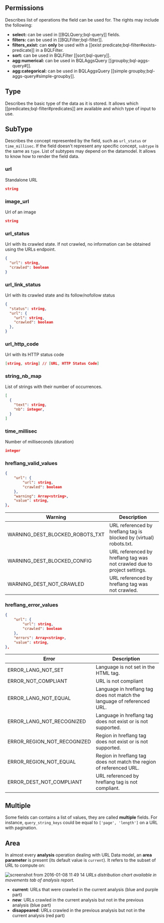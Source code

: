 ## Permissions
Describes list of operations the field can be used for. The rights may include the following:
- **select:** can be used in [[BQLQuery;bql-query]] fields.
- **filters:** can be used in [[BQLFilter;bql-filter]].
- **filters_exist:** can **only** be used with a [[exist predicate;bql-filter#exists-predicate]] in a BQLFilter.
- **sort:** can be used in BQLFilter [[sort;bql-query]].
- **agg:numerical:** can be used in BQLAggsQuery [[groupby;bql-aggs-query#]].
- **agg:categorical:** can be used in BQLAggsQuery [[simple groupby;bql-aggs-query#simple-groupby]].


## Type
Describes the basic type of the data as it is stored. It allows which [[predicates;bql-filter#predicates]] are available and which type of input to use.


## SubType

Describes the concept represented by the field, such as `url_status` or `time_millisec`. If the field doesn't represent any specific concept, `subtype` is the same as `type`. List of subtypes may depend on the datamodel. It allows to know how to render the field data.


### url
Standalone URL
```JSON
string
```

### image_url
Url of an image
```JSON
string
```

### url_status
Url with its crawled state. If not crawled, no information can be obtained using the URLs endpoint.
```JSON
{
  "url": string,
  "crawled": boolean
}
```

### url_link_status
Url with its crawled state and its follow/nofollow status
```JSON
{
  "status": string,
  "url": {
    "url": string,
    "crawled": boolean
  },
}
```

### url_http_code
Url with its HTTP status code
```JSON
[string, string] // [URL, HTTP Status Code]
```

### string_nb_map
List of strings with their number of occurrences.
```JSON
[
  {
    "text": string,
    "nb": integer,
  }
]
```

### time_millisec
Number of milliseconds (duration)
```JSON
integer
```

### hreflang_valid_values

```JSON
{
    "url": {
        "url": string,
        "crawled": boolean
    },
    "warning": Array<string>,
    "value": string,
},
```

Warning | Description
--- | ---
WARNING_DEST_BLOCKED_ROBOTS_TXT | URL referenced by hreflang tag is blocked by (virtual) robots.txt.
WARNING_DEST_BLOCKED_CONFIG | URL referenced by hreflang tag was not crawled due to project settings.
WARNING_DEST_NOT_CRAWLED | URL referenced by hreflang tag was not crawled.

### hreflang_error_values

```JSON
{
    "url": {
        "url": string,
        "crawled": boolean
    },
    "errors": Array<string>,
    "value": string,
},
```

Error | Description
--- | ---
ERROR_LANG_NOT_SET | Language is not set in the HTML tag.
ERROR_NOT_COMPLIANT | URL is not compliant
ERROR_LANG_NOT_EQUAL | Language in hreflang tag does not match the language of referenced URL.
ERROR_LANG_NOT_RECOGNIZED | Language in hreflang tag does not exist or is not supported.
ERROR_REGION_NOT_RECOGNIZED | Region in hreflang tag does not exist or is not supported.
ERROR_REGION_NOT_EQUAL | Region in hreflang tag does not match the region of referenced URL.
ERROR_DEST_NOT_COMPLIANT | URL referenced by hreflang tag is not compliant.


## Multiple
Some fields can contains a list of values, they are called **multiple** fields. For instance, `query_string_keys` could be equal to `['page', 'length']` on a URL with pagination.


## Area
In almost every **analysis** operation dealing with URL Data model, an **area parameter** is present (its default value is `current`). It refers to the subset of URL to compute on:

![screenshot from 2016-01-08 11 49 14](https://cloud.githubusercontent.com/assets/1886834/12196436/df1d2632-b5fe-11e5-9f7a-04197d49a49f.png)
*URLs distribution chart available in movements tab of analysis report.*

- **current**: URLs that were crawled in the current analysis (blue and purple part)
- **new**: URLs crawled in the current analysis but not in the previous analysis (blue part)
- **disappeared**: URLs crawled in the previous analysis but not in the current analysis (red part)
